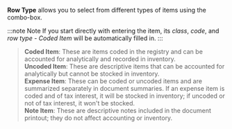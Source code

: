 **Row Type** allows you to select from different types of items using the combo-box.

:::note Note
If you start directly with entering the item, its *class*, *code*, and *row type - Coded Item* will be automatically filled in.
:::

> **Coded Item**: These are items coded in the registry and can be accounted for analytically and recorded in inventory. <br />
> **Uncoded Item**: These are descriptive items that can be accounted for analytically but cannot be stocked in inventory. <br />
> **Expense Item**: These can be coded or uncoded items and are summarized separately in document summaries. If an expense item is coded and of tax interest, it will be stocked in inventory; if uncoded or not of tax interest, it won't be stocked. <br />
> **Note Item**: These are descriptive notes included in the document printout; they do not affect accounting or inventory.